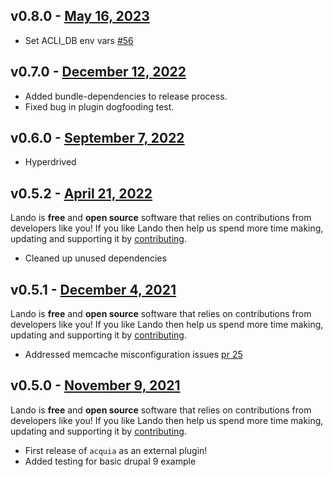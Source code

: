 ## v0.8.0 - [May 16, 2023](https://github.com/lando/acquia/releases/tag/v0.8.0)

* Set ACLI_DB env vars [#56](https://github.com/lando/acquia/pull/56)

## v0.7.0 - [December 12, 2022](https://github.com/lando/acquia/releases/tag/v0.7.0)
* Added bundle-dependencies to release process.
* Fixed bug in plugin dogfooding test.

## v0.6.0 - [September 7, 2022](https://github.com/lando/acquia/releases/tag/v0.6.0)

* Hyperdrived

## v0.5.2 - [April 21, 2022](https://github.com/lando/acquia/releases/tag/v0.5.2)

Lando is **free** and **open source** software that relies on contributions from developers like you! If you like Lando then help us spend more time making, updating and supporting it by [contributing](https://github.com/sponsors/lando).

* Cleaned up unused dependencies

## v0.5.1 - [December 4, 2021](https://github.com/lando/acquia/releases/tag/v0.5.1)

Lando is **free** and **open source** software that relies on contributions from developers like you! If you like Lando then help us spend more time making, updating and supporting it by [contributing](https://github.com/sponsors/lando).

* Addressed memcache misconfiguration issues [pr 25](https://github.com/lando/acquia/pull/25)

## v0.5.0 - [November 9, 2021](https://github.com/lando/acquia/releases/tag/v0.5.0)

Lando is **free** and **open source** software that relies on contributions from developers like you! If you like Lando then help us spend more time making, updating and supporting it by [contributing](https://github.com/sponsors/lando).

* First release of `acquia` as an external plugin!
* Added testing for basic drupal 9 example
